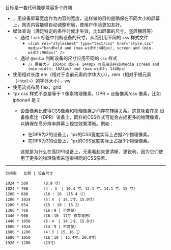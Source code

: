 目标是一套代码能够兼容多个终端

- <meta name="viewport" content="width=device-width, initial-scale=1.0">，用设备屏幕宽度作为内容的宽度，这样做的目的是确保在不同大小的屏幕上，网页内容能够自动调整布局，使用户体验更加友好。
- 媒体查询（满足特定的条件时候才生效，比如屏幕的尺寸、竖屏横屏等）
	- 通过 `link` 标签中判断设备的尺寸，从而引用不同的 `css` 样式文件
		- `<link rel="stylesheet" type="text/css" href="style.css" media="handheld and (max-width:480px), screen and (min-width:960px)" />`
	- 通过 `@media` 判断设备的尺寸应用不同的 `css` 样式
		- `// 屏幕大于 1024px 或小于 1440px 时应用该样式@media screen and (min-width: 1024px) and (max-width: 1440px) `
- 使用相对长度 em（相对于当前元素的字体大小），rem（相对于根元素（`<html>`）的字体大小），vw
- 使用流式布局 flex，grid
- 1px css 样式不总是等于 1 像素物理像素，DPR = 设备像素/css 像素，比如 iphone4 是 2
	- 设备像素比使得CSS像素和物理像素之间存在转换关系。这意味着在高 设备像素比（DPR）设备上，同样的CSS样式可能会占据更多的物理像素，以确保在高分辨率屏幕上视觉效果清晰。例如：
		
		- 在DPR为2的设备上，1px的CSS宽度实际上占据2个物理像素。
		- 在DPR为3的设备上，1px的CSS宽度实际上占据3个物理像素。

		这就是为什么在高DPR设备上，元素看起来更清晰、更锐利，因为它们使用了更多的物理像素来渲染相同的CSS像素。



---
```
分辨率   比例 | 设备尺寸

1024 * 500		（8.9 寸）
1024 * 768		（4 : 3  | 10.4 寸、12.1 寸、14.1 寸、15 寸）
1280 * 800		（16 : 10  |15.4 寸）
1280 * 1024		（5：4  | 14.1寸、15.0寸）
1280 * 854		（15 : 10 | 15.2）
1366 * 768		（16：9 | 不常见）
1440 * 900		（16：10  17寸 仅苹果用）
1440 * 1050		（5：4  | 14.1寸、15.0寸）
1600 * 1024		（14：9 | 不常见）
1600 * 1200		（4：3 | 15、16.1）
1680 * 1050		（16：10 | 15.4寸、20.0寸）
1920 * 1200		（23寸）

```

